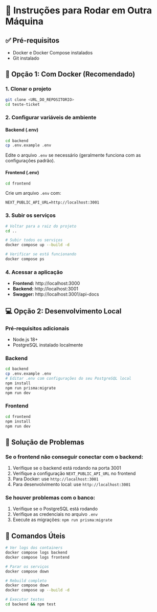 # 🚀 Instruções para Rodar em Outra Máquina

## ✅ Pré-requisitos
- Docker e Docker Compose instalados
- Git instalado

## 🐳 Opção 1: Com Docker (Recomendado)

### 1. Clonar o projeto
```bash
git clone <URL_DO_REPOSITORIO>
cd teste-ticket
```

### 2. Configurar variáveis de ambiente

#### Backend (.env)
```bash
cd backend
cp .env.example .env
```

Edite o arquivo `.env` se necessário (geralmente funciona com as configurações padrão).

#### Frontend (.env)
```bash
cd frontend
```

Crie um arquivo `.env` com:
```
NEXT_PUBLIC_API_URL=http://localhost:3001
```

### 3. Subir os serviços
```bash
# Voltar para a raiz do projeto
cd ..

# Subir todos os serviços
docker compose up --build -d

# Verificar se está funcionando
docker compose ps
```

### 4. Acessar a aplicação
- **Frontend:** http://localhost:3000
- **Backend:** http://localhost:3001
- **Swagger:** http://localhost:3001/api-docs

## 💻 Opção 2: Desenvolvimento Local

### Pré-requisitos adicionais
- Node.js 18+
- PostgreSQL instalado localmente

### Backend
```bash
cd backend
cp .env.example .env
# Editar .env com configurações do seu PostgreSQL local
npm install
npm run prisma:migrate
npm run dev
```

### Frontend
```bash
cd frontend
npm install
npm run dev
```

## 🔧 Solução de Problemas

### Se o frontend não conseguir conectar com o backend:
1. Verifique se o backend está rodando na porta 3001
2. Verifique a configuração `NEXT_PUBLIC_API_URL` no frontend
3. Para Docker: use `http://localhost:3001`
4. Para desenvolvimento local: use `http://localhost:3001`

### Se houver problemas com o banco:
1. Verifique se o PostgreSQL está rodando
2. Verifique as credenciais no arquivo `.env`
3. Execute as migrações: `npm run prisma:migrate`

## 📝 Comandos Úteis

```bash
# Ver logs dos containers
docker compose logs backend
docker compose logs frontend

# Parar os serviços
docker compose down

# Rebuild completo
docker compose down
docker compose up --build -d

# Executar testes
cd backend && npm test
```
